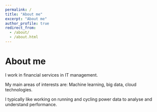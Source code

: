 ```yaml
---
permalink: /
title: "About me"
excerpt: "About me"
author_profile: true
redirect_from: 
  - /about/
  - /about.html
---
```


About me
======
I work in financial services in IT management.

My main areas of interests are: Machine learning, big data, cloud technologies.

I typically like working on running and cycling power data to analyse and understand performance.
